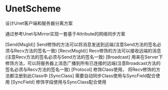 # UnetScheme
设计Unet客户端和服务器分离方案

通过参考Unet与Mirror实现一套基于Attribute的网络同步方案

[Send(MsgId)]  Send修饰的方法可以将消息发送到远端(注意Send方法的签名必须与Recv方法的签名一致)
[Recv(MsgId)]  Recv修饰的方法可以接收远端的消息(注意Recv方法的签名必须与Send方法的签名一致)
[Broadcast] 用来在Server下修饰方法，可以将服务器上消息广播到所有已连接的远端(注意Broadcast方法的签名必须与Recv方法的签名一致)
[Protocol] 修饰Class使用， 将Recv修饰的方法都注册到此Class中
[SyncClass] 需要自动同步Class使用与SyncField配合使用
[SyncField] 修饰字段使用与SyncClass配合使用
